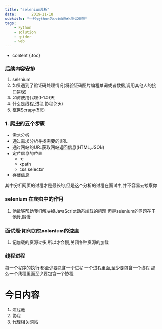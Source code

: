 ```yaml
---
title: "selenium浅析"
date:       2019-11-18
subtitle: "一种python的web自动化测试框架"
tags:
	- Python
	- solution
	- spider
	- web
---
```







* content
{:toc}






### 后续内容安排
1. selenium
2. 如果遇到了验证码处理情况(将验证码图片编程单词或者数据,调用其他人的接口实现)
3. 如何使用代理(1-1.5)天
4. 什么是线程,进程,协程(2天)
5. 框架Scrapy(5天)

### 1. 爬虫的五个步骤
- 需求分析
- 通过需求分析寻找需要的URL
- 通过网站的URL获取网站返回信息(HTML,JSON)
- 定位信息的位置
    - re
    - xpath
    - css selector
- 存储信息

其中分析网页的过程才是最长的,但是这个分析的过程在面试中,并不容易去考察你

### selenium 在爬虫中的作用
1. 他能够帮助我们解决掉JavaScript动态加载的问题
但是selenium的问题在于他慢,贼慢

### 面试题:如何加快selenium的速度
1. 记加载的资源过多,所以才会慢,关闭各种资源的加载

### 线程进程
每一个程序的执行,都至少要包含一个进程
一个进程里面,至少要包含一个线程
那么一个线程里面至少要包含一个协程

# 今日内容
1. 进程池
2. 协程
3. 代理相关网站